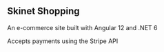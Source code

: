 ## Skinet Shopping

An e-commerce site built with Angular 12 and .NET 6

Accepts payments using the Stripe API
